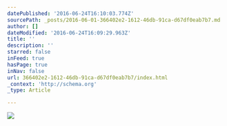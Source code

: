 ```yaml
---
datePublished: '2016-06-24T16:10:03.774Z'
sourcePath: _posts/2016-06-01-366402e2-1612-46db-91ca-d67df0eab7b7.md
author: []
dateModified: '2016-06-24T16:09:29.963Z'
title: ''
description: ''
starred: false
inFeed: true
hasPage: true
inNav: false
url: 366402e2-1612-46db-91ca-d67df0eab7b7/index.html
_context: 'http://schema.org'
_type: Article

---
```

![](https://s3-us-west-2.amazonaws.com/the-grid-img/p/e2f0fba88607ca2c2667290b474630bc74076322.jpg)